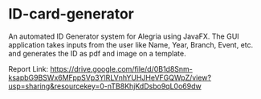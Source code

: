 # ID-card-generator
An automated ID Generator system for Alegria using JavaFX.
The GUI application takes inputs from the user like Name, Year, Branch, Event, etc. and generates the ID as pdf and image on a template.

Report Link: https://drive.google.com/file/d/0B1d8Snm-ksapbG9BSWx6MFppSVp3YlRLVnhYUHJHeVFGQWpZ/view?usp=sharing&resourcekey=0-nTB8KhjKdDsbo9qL0o69dw
